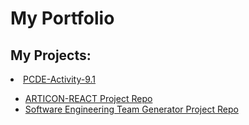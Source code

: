 # My Portfolio

## My Projects:
 <li><a href = "https://hjlogique.github.io/PCDE-Activity-9.1">PCDE-Activity-9.1</a></li>
<ul>
  <li><a href = "https://hjlogique.github.io/ARTICON-REACT">ARTICON-REACT Project Repo</a></li>
  <li><a href = "https://hjlogique.github.io/Software-Engineering-Team-Generator">Software Engineering Team Generator Project Repo</a></li>
</ul>

